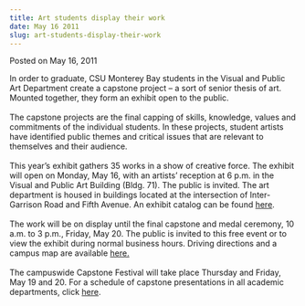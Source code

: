 ```yaml
---
title: Art students display their work
date: May 16 2011
slug: art-students-display-their-work
---
```


 



<span class="date">Posted on May 16, 2011    </span>
<p>In order to graduate, CSU Monterey Bay students in the Visual
and Public Art Department create a capstone project &#x2013; a sort of
senior thesis of art. Mounted together, they form an exhibit open
to the public.<br>
<br>
The capstone projects are the final capping of skills, knowledge,
values and commitments of the individual students. In these
projects, student artists have identified public themes and
critical issues that are relevant to themselves and their
audience.<br>
<br>
This year&#x2019;s exhibit gathers 35 works in a show of creative force.
The exhibit will open on Monday, May 16, with an artists&#x2019; reception
at 6 p.m. in the Visual and Public Art Building (Bldg. 71). The
public is invited. The art department is housed in buildings
located at the intersection of Inter-Garrison Road and Fifth
Avenue. An exhibit catalog can be found <a href="https://vpa2.csumb.edu/capstone/capstone2011/" rel="nofollow">here</a>.<br>
<br>
The work will be on display until the final capstone and medal
ceremony, 10 a.m. to 3 p.m., Friday, May 20. The public is invited
to this free event or to view the exhibit during normal business
hours. Driving directions and a campus map are available <a href="https://csumb.edu/map" rel="nofollow">here.</a><br>
<br>
The campuswide Capstone Festival will take place Thursday and
Friday, May 19 and 20. For a schedule of capstone presentations in
all academic departments, click <a href="https://csumb.edu/capstone" rel="nofollow">here</a>.<br>
&#xA0;</br></br></br></br></br></br></br></br></br></p>





```
